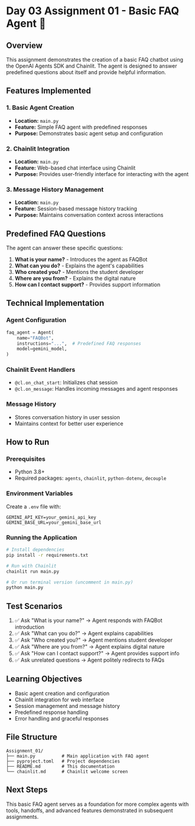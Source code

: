 # Day 03 Assignment 01 - Basic FAQ Agent 🤖

## Overview

This assignment demonstrates the creation of a basic FAQ chatbot using the OpenAI Agents SDK and Chainlit. The agent is designed to answer predefined questions about itself and provide helpful information.

## Features Implemented

### 1. Basic Agent Creation

- **Location:** `main.py`
- **Feature:** Simple FAQ agent with predefined responses
- **Purpose:** Demonstrates basic agent setup and configuration

### 2. Chainlit Integration

- **Location:** `main.py`
- **Feature:** Web-based chat interface using Chainlit
- **Purpose:** Provides user-friendly interface for interacting with the agent

### 3. Message History Management

- **Location:** `main.py`
- **Feature:** Session-based message history tracking
- **Purpose:** Maintains conversation context across interactions

## Predefined FAQ Questions

The agent can answer these specific questions:

1. **What is your name?** - Introduces the agent as FAQBot
2. **What can you do?** - Explains the agent's capabilities
3. **Who created you?** - Mentions the student developer
4. **Where are you from?** - Explains the digital nature
5. **How can I contact support?** - Provides support information

## Technical Implementation

### Agent Configuration

```python
faq_agent = Agent(
    name="FAQBot",
    instructions="...",  # Predefined FAQ responses
    model=gemini_model,
)
```

### Chainlit Event Handlers

- `@cl.on_chat_start`: Initializes chat session
- `@cl.on_message`: Handles incoming messages and agent responses

### Message History

- Stores conversation history in user session
- Maintains context for better user experience

## How to Run

### Prerequisites

- Python 3.8+
- Required packages: `agents`, `chainlit`, `python-dotenv`, `decouple`

### Environment Variables

Create a `.env` file with:

```
GEMINI_API_KEY=your_gemini_api_key
GEMINI_BASE_URL=your_gemini_base_url
```

### Running the Application

```bash
# Install dependencies
pip install -r requirements.txt

# Run with Chainlit
chainlit run main.py

# Or run terminal version (uncomment in main.py)
python main.py
```

## Test Scenarios

1. ✅ Ask "What is your name?" → Agent responds with FAQBot introduction
2. ✅ Ask "What can you do?" → Agent explains capabilities
3. ✅ Ask "Who created you?" → Agent mentions student developer
4. ✅ Ask "Where are you from?" → Agent explains digital nature
5. ✅ Ask "How can I contact support?" → Agent provides support info
6. ✅ Ask unrelated questions → Agent politely redirects to FAQs

## Learning Objectives

- Basic agent creation and configuration
- Chainlit integration for web interface
- Session management and message history
- Predefined response handling
- Error handling and graceful responses

## File Structure

```
Assignment_01/
├── main.py          # Main application with FAQ agent
├── pyproject.toml   # Project dependencies
├── README.md        # This documentation
└── chainlit.md      # Chainlit welcome screen
```

## Next Steps

This basic FAQ agent serves as a foundation for more complex agents with tools, handoffs, and advanced features demonstrated in subsequent assignments.
